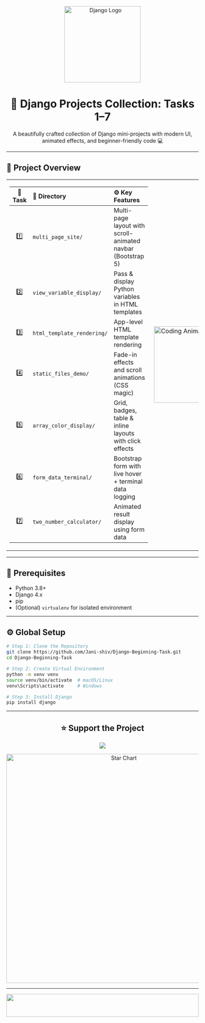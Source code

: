 <!-- Header GIF -->
<p align="center">
  <img src="https://media.giphy.com/media/L8K62iTDkzGX6/giphy.gif" width="200" alt="Django Logo">
</p>

<h1 align="center">🧩 Django Projects Collection: Tasks 1–7</h1>

<p align="center">
  A beautifully crafted collection of Django mini-projects with modern UI, animated effects, and beginner-friendly code 💻
</p>

---

## 🚀 Project Overview

<table>
  <tr>
    <td>

| 🧠 Task | 📁 Directory                | ⚙️ Key Features |
|:-------:|:-----------------------------|:----------------|
| 1️⃣ | `multi_page_site/`         | Multi-page layout with scroll-animated navbar (Bootstrap 5) |
| 2️⃣ | `view_variable_display/`   | Pass & display Python variables in HTML templates |
| 3️⃣ | `html_template_rendering/` | App-level HTML template rendering |
| 4️⃣ | `static_files_demo/`       | Fade-in effects and scroll animations (CSS magic) |
| 5️⃣ | `array_color_display/`     | Grid, badges, table & inline layouts with click effects |
| 6️⃣ | `form_data_terminal/`      | Bootstrap form with live hover + terminal data logging |
| 7️⃣ | `two_number_calculator/`   | Animated result display using form data |

   </td>
   <td>
     <img src="https://media.giphy.com/media/v1.Y2lkPTc5MGI3NjExb3Z5cjkwOWN3bXFhNDV5Mm5pMzh4cXJub3RicTZ5bTJ6MjJ0MDBpNyZlcD12MV9naWZzX3NlYXJjaCZjdD1n/6FWpozKBgrQD4MZwDC/giphy.gif" width="200" hight="100%" alt="Coding Animation">
   </td>
  </tr>
</table>

---


## 🧰 Prerequisites

- Python 3.8+
- Django 4.x
- pip
- (Optional) `virtualenv` for isolated environment

---

## ⚙️ Global Setup

```bash
# Step 1: Clone the Repository
git clone https://github.com/Jani-shiv/Django-Beginning-Task.git
cd Django-Beginning-Task

# Step 2: Create Virtual Environment
python -m venv venv
source venv/bin/activate  # macOS/Linux
venv\Scripts\activate     # Windows

# Step 3: Install Django
pip install django


```
---
<h2 align="center">⭐ Support the Project</h2>

<p align="center">
  <a href="https://github.com/Jani-shiv/Django-Beginning-Task">
    <img src="https://img.shields.io/github/stars/Jani-shiv/Django-Beginning-Task?style=for-the-badge&logo=github&color=ffd700&label=Stars&labelColor=black">
  </a>
</p>

<p align="center">
  <img src="https://starchart.cc/Jani-shiv/Django-Beginning-Task.svg" alt="Star Chart" width="600">
</p>

---

<!-- Wave -->
<img height="60" width="100%" section=footer src="https://media1.giphy.com/media/v1.Y2lkPTc5MGI3NjExZ3BiamF6ZXJocHdkcHJ1aXlrcjkzaTB6MmRwNm1zNWpyMTV1bmxmdCZlcD12MV9pbnRlcm5hbF9naWZfYnlfaWQmY3Q9cw/i4GINnCIFD7i727t0N/giphy.gif" />
